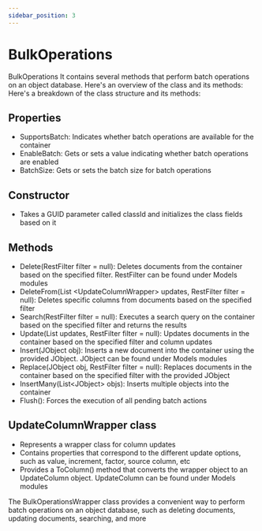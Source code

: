 ```yaml
---
sidebar_position: 3
---
```

# BulkOperations

BulkOperations
It contains several methods that perform batch operations on an object database. Here's an overview of the class and its methods:
Here's a breakdown of the class structure and its methods:

## Properties

- SupportsBatch: Indicates whether batch operations are available for the container
- EnableBatch: Gets or sets a value indicating whether batch operations are enabled
- BatchSize: Gets or sets the batch size for batch operations

## Constructor

- Takes a GUID parameter called classId and initializes the class fields based on it

## Methods

- Delete(RestFilter filter = null): Deletes documents from the container based on the specified filter. RestFilter can be found under Models modules
- DeleteFrom(List &lt;UpdateColumnWrapper&gt; updates, RestFilter filter = null): Deletes specific columns from documents based on the specified filter
- Search(RestFilter filter = null): Executes a search query on the container based on the specified filter and returns the results
- Update(List updates, RestFilter filter = null): Updates documents in the container based on the specified filter and column updates
- Insert(JObject obj): Inserts a new document into the container using the provided JObject.  JObject can be found under Models modules
- Replace(JObject obj, RestFilter filter = null): Replaces documents in the container based on the specified filter with the provided JObject
- InsertMany(List&lt;JObject&gt; objs): Inserts multiple objects into the container
- Flush(): Forces the execution of all pending batch actions

## UpdateColumnWrapper class

- Represents a wrapper class for column updates
- Contains properties that correspond to the different update options, such as value, increment, factor, source column, etc
- Provides a ToColumn() method that converts the wrapper object to an UpdateColumn object. UpdateColumn can be found under Models modules

The BulkOperationsWrapper class provides a convenient way to perform batch operations on an object database, such as deleting documents, updating documents, searching, and more
